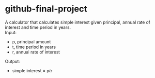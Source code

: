 # github-final-project

A calculator that calculates simple interest given principal, annual rate of interest and time period in years.  
Input:  
- p, principal amount  
- t, time period in years  
- r, annual rate of interest
 
Output:  
- simple interest = p*t*r  
